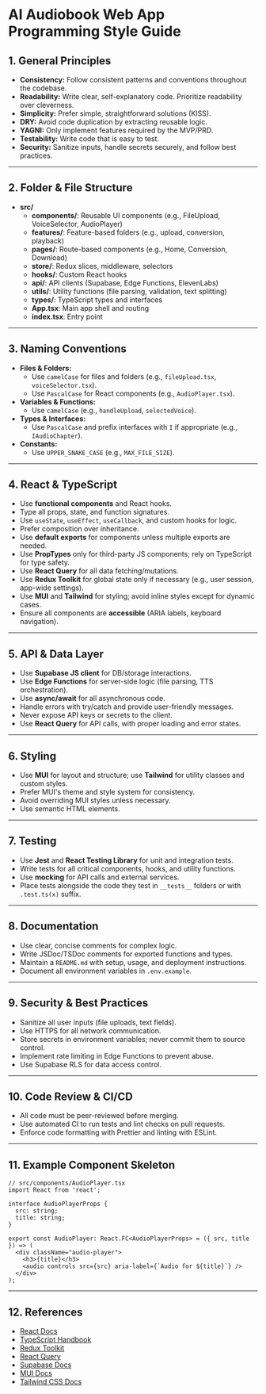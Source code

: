 # AI Audiobook Web App Programming Style Guide

## 1. General Principles

- **Consistency:** Follow consistent patterns and conventions throughout the codebase.
- **Readability:** Write clear, self-explanatory code. Prioritize readability over cleverness.
- **Simplicity:** Prefer simple, straightforward solutions (KISS).
- **DRY:** Avoid code duplication by extracting reusable logic.
- **YAGNI:** Only implement features required by the MVP/PRD.
- **Testability:** Write code that is easy to test.
- **Security:** Sanitize inputs, handle secrets securely, and follow best practices.

---

## 2. Folder & File Structure

- **src/**
  - **components/**: Reusable UI components (e.g., FileUpload, VoiceSelector, AudioPlayer)
  - **features/**: Feature-based folders (e.g., upload, conversion, playback)
  - **pages/**: Route-based components (e.g., Home, Conversion, Download)
  - **store/**: Redux slices, middleware, selectors
  - **hooks/**: Custom React hooks
  - **api/**: API clients (Supabase, Edge Functions, ElevenLabs)
  - **utils/**: Utility functions (file parsing, validation, text splitting)
  - **types/**: TypeScript types and interfaces
  - **App.tsx**: Main app shell and routing
  - **index.tsx**: Entry point

---

## 3. Naming Conventions

- **Files & Folders:**
  - Use `camelCase` for files and folders (e.g., `fileUpload.tsx`, `voiceSelector.tsx`).
  - Use `PascalCase` for React components (e.g., `AudioPlayer.tsx`).
- **Variables & Functions:**
  - Use `camelCase` (e.g., `handleUpload`, `selectedVoice`).
- **Types & Interfaces:**
  - Use `PascalCase` and prefix interfaces with `I` if appropriate (e.g., `IAudioChapter`).
- **Constants:**
  - Use `UPPER_SNAKE_CASE` (e.g., `MAX_FILE_SIZE`).

---

## 4. React & TypeScript

- Use **functional components** and React hooks.
- Type all props, state, and function signatures.
- Use `useState`, `useEffect`, `useCallback`, and custom hooks for logic.
- Prefer composition over inheritance.
- Use **default exports** for components unless multiple exports are needed.
- Use **PropTypes** only for third-party JS components; rely on TypeScript for type safety.
- Use **React Query** for all data fetching/mutations.
- Use **Redux Toolkit** for global state only if necessary (e.g., user session, app-wide settings).
- Use **MUI** and **Tailwind** for styling; avoid inline styles except for dynamic cases.
- Ensure all components are **accessible** (ARIA labels, keyboard navigation).

---

## 5. API & Data Layer

- Use **Supabase JS client** for DB/storage interactions.
- Use **Edge Functions** for server-side logic (file parsing, TTS orchestration).
- Use **async/await** for all asynchronous code.
- Handle errors with try/catch and provide user-friendly messages.
- Never expose API keys or secrets to the client.
- Use **React Query** for API calls, with proper loading and error states.

---

## 6. Styling

- Use **MUI** for layout and structure; use **Tailwind** for utility classes and custom styles.
- Prefer MUI's theme and style system for consistency.
- Avoid overriding MUI styles unless necessary.
- Use semantic HTML elements.

---

## 7. Testing

- Use **Jest** and **React Testing Library** for unit and integration tests.
- Write tests for all critical components, hooks, and utility functions.
- Use **mocking** for API calls and external services.
- Place tests alongside the code they test in `__tests__` folders or with `.test.ts(x)` suffix.

---

## 8. Documentation

- Use clear, concise comments for complex logic.
- Write JSDoc/TSDoc comments for exported functions and types.
- Maintain a `README.md` with setup, usage, and deployment instructions.
- Document all environment variables in `.env.example`.

---

## 9. Security & Best Practices

- Sanitize all user inputs (file uploads, text fields).
- Use HTTPS for all network communication.
- Store secrets in environment variables; never commit them to source control.
- Implement rate limiting in Edge Functions to prevent abuse.
- Use Supabase RLS for data access control.

---

## 10. Code Review & CI/CD

- All code must be peer-reviewed before merging.
- Use automated CI to run tests and lint checks on pull requests.
- Enforce code formatting with Prettier and linting with ESLint.

---

## 11. Example Component Skeleton

```tsx
// src/components/AudioPlayer.tsx
import React from 'react';

interface AudioPlayerProps {
  src: string;
  title: string;
}

export const AudioPlayer: React.FC<AudioPlayerProps> = ({ src, title }) => (
  <div className="audio-player">
    <h3>{title}</h3>
    <audio controls src={src} aria-label={`Audio for ${title}`} />
  </div>
);
```

---

## 12. References

- [React Docs](https://react.dev/)
- [TypeScript Handbook](https://www.typescriptlang.org/docs/)
- [Redux Toolkit](https://redux-toolkit.js.org/)
- [React Query](https://tanstack.com/query/latest)
- [Supabase Docs](https://supabase.com/docs)
- [MUI Docs](https://mui.com/)
- [Tailwind CSS Docs](https://tailwindcss.com/docs) 